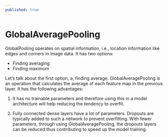 ```yaml
---
published: true
---
```

# GlobalAveragePooling

GlobalPooling operates on spatial information, i.e., location information like edges and corners in image data. It has two options:
- Finding averaging
- Finding maximum

Let’s talk about the first option, a, finding average. GlobalAveragePooling is an operation that calculates the average of each feature map in the previous layer. It has the following advantages:

1. It has no trainable parameters and therefore using this in a model architecture will help 		reducing the tendency to overfit.

2. Fully connected dense layers have a lot of parameters. Dropouts are typically added to such a network to prevent overfitting. With fewer parameters, through using GlobalAveragePooling, the dropouts layers can be reduced thus contributing to speed up the model training.
